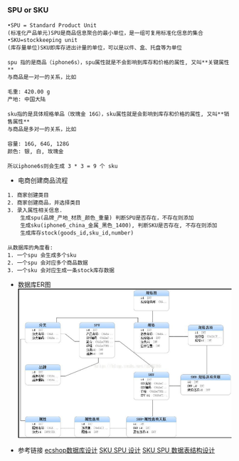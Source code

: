 ### SPU or SKU 
```text
•SPU = Standard Product Unit
(标准化产品单元)SPU是商品信息聚合的最小单位，是一组可复用标准化信息的集合
•SKU=stockkeeping unit
(库存量单位)SKU即库存进出计量的单位，可以是以件、盒、托盘等为单位

spu 指的是商品（iphone6s），spu属性就是不会影响到库存和价格的属性, 又叫**关键属性**
与商品是一对一的关系，比如

毛重: 420.00 g
产地: 中国大陆

sku指的是具体规格单品（玫瑰金 16G），sku属性就是会影响到库存和价格的属性, 又叫**销售属性**
与商品是多对一的关系，比如

容量: 16G, 64G, 128G
颜色: 银, 白, 玫瑰金

所以iphone6s则会生成 3 * 3 = 9 个 sku
```

* 电商创建商品流程
```text
1. 商家创建类目
2. 商家创建商品，并选择类目
3. 录入属性相关信息.
    生成spu(品牌_产地_材质_颜色_重量) 判断SPU是否存在，不存在则添加
    生成sku(iphone6_china_金属_黑色_1400), 判断SKU是否存在, 不存在则添加
    生成库存stock(goods_id,sku_id,number)
    
从数据库的角度看:
1. 一个spu 会生成多个sku
2. 一个spu 会对应多个商品数据    
3. 一个sku 会对应生成一条stock库存数据   
```

* 数据库ER图
![输入图片说明](https://github.com/qccr-twl2123/springcloud/blob/master/images/spu-sku.png "在这里输入图片标题")


* 参考链接
[ecshop数据库设计](http://book.ecmoban.com/images/db.htm)
[SKU SPU 设计](https://blog.csdn.net/sinat_41832255/article/details/80886494)
[SKU SPU 数据表结构设计](https://blog.csdn.net/weixin_42323802/article/details/84976975)
